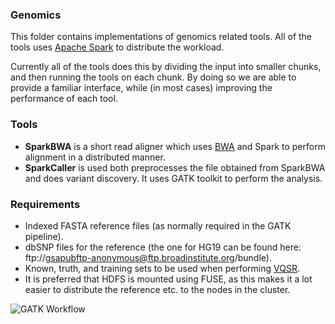 ### Genomics
This folder contains implementations of genomics related tools.
All of the tools uses [Apache Spark](http://spark.apache.org/) to distribute
the workload.

Currently all of the tools does this by dividing the input into smaller chunks,
and then running the tools on each chunk. By doing so we are able to provide
a familiar interface, while (in most cases) improving the performance of each
tool.

### Tools
* **SparkBWA** is a short read aligner which uses
  [BWA](http://bio-bwa.sourceforge.net/) and Spark to
  perform alignment in a distributed manner.
* **SparkCaller** is used both preprocesses the file obtained from
  SparkBWA and does variant discovery. It uses GATK toolkit to perform the
  analysis.

### Requirements
* Indexed FASTA reference files (as normally required in the GATK pipeline).
* dbSNP files for the reference (the one for HG19 can be found
  here: ftp://gsapubftp-anonymous@ftp.broadinstitute.org/bundle).
* Known, truth, and training sets to be used when performing
  [VQSR](https://www.broadinstitute.org/gatk/gatkdocs/org_broadinstitute_gatk_tools_walkers_variantrecalibration_VariantRecalibrator.php).
* It is preferred that HDFS is mounted using FUSE, as this makes it a lot
  easier to distribute the reference etc. to the nodes in the cluster.

![GATK Workflow](img/spark_bio_workflow.png "Parts of the GATK workflow implemented
using Spark")
